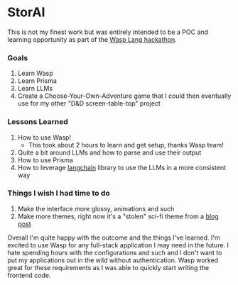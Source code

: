# StorAI

This is not my finest work but was entirely intended to be a POC and learning opportunity as part of the [Wasp Lang hackathon](https://hackathon.wasp-lang.dev/).

### Goals

1. Learn Wasp
2. Learn Prisma
3. Learn LLMs
4. Create a Choose-Your-Own-Adventure game that I could then eventually use for my other "D&D screen-table-top" project

### Lessons Learned

1. How to use Wasp!
   - This took about 2 hours to learn and get setup, thanks Wasp team!
2. Quite a bit around LLMs and how to parse and use their output
3. How to use Prisma
4. How to leverage [langchain](https://js.langchain.com/docs/) library to use the LLMs in a more consistent way

### Things I wish I had time to do

1. Make the interface more glossy, animations and such
2. Make more themes, right now it's a "stolen" sci-fi theme from a [blog post](https://gentlebullco.medium.com/turn-chatgpt-into-an-open-ended-choose-your-own-adventure-game-and-role-play-any-story-you-want-ad4572cb9077)

Overall I'm quite happy with the outcome and the things I've learned. I'm excited to use Wasp for any full-stack application I may need in the future. I hate spending hours with the configurations and such and I don't want to put my applications out in the wild without authentication. Wasp worked great for these requirements as I was able to quickly start writing the frontend code.
